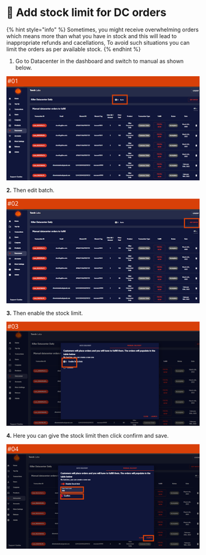 # 🚧 Add stock limit for DC orders

{% hint style="info" %}
Sometimes, you might receive overwhelming orders which means more than what you have in stock and this will lead to inappropriate refunds and cacellations, To avoid such situations you can limit the orders as per available stock.
{% endhint %}

1. Go to Datacenter in the dashboard and switch to manual as shown below.

![](<../.gitbook/assets/1 (62) (6).png>)

**2.** Then edit batch.

![](<../.gitbook/assets/1 (63) (9).png>)

**3.** Then enable the stock limit.

![](<../.gitbook/assets/1 (64) (4).png>)

**4.** Here you can give the stock limit then click confirm and save.

![](<../.gitbook/assets/1 (65) (4).png>)
